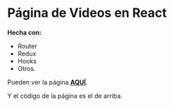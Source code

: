 # Página de Videos en React

**Hecha con:**
- Router
- Redux
- Hooks
- Otros.

Pueden ver la página **[AQUÍ](https://matiasnnr.github.io/react-video-page/#/ "AQUÍ")**.

Y el código de la página es el de arriba.
